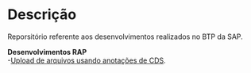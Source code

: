 # Descrição

Reporsitório referente aos desenvolvimentos realizados no BTP da SAP.

**Desenvolvimentos RAP**  
-[Upload de arquivos usando anotações de CDS](BTPDEVS/yrap_dflc/yrap_uploadfiles_dflc).

